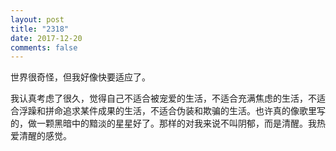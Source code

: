 ```yaml
---
layout: post
title: "2318"
date: 2017-12-20
comments: false
---
```

世界很奇怪，但我好像快要适应了。

我认真考虑了很久，觉得自己不适合被宠爱的生活，不适合充满焦虑的生活，不适合浮躁和拼命追求某件成果的生活，不适合伪装和欺骗的生活。也许真的像歌里写的，做一颗黑暗中的黯淡的星星好了。那样的对我来说不叫阴郁，而是清醒。我热爱清醒的感觉。
